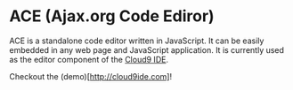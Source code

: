 ACE (Ajax.org Code Ediror)
==========================

ACE is a standalone code editor written in JavaScript. It can be easily embedded in any web page and JavaScript application. It is currently used as the editor component of the [Cloud9 IDE](http://cloud9ide.com).

Checkout the (demo)[http://cloud9ide.com]!
